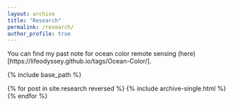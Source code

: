 ```yaml
---
layout: archive
title: "Research"
permalink: /research/
author_profile: true
---
```



  <div class="wordwrap">You can find my past note for ocean color remote sensing (here)[https://lifeodyssey.github.io/tags/Ocean-Color/]</a>.</div>


{% include base_path %}

{% for post in site.research reversed %}
  {% include archive-single.html %}
{% endfor %}



